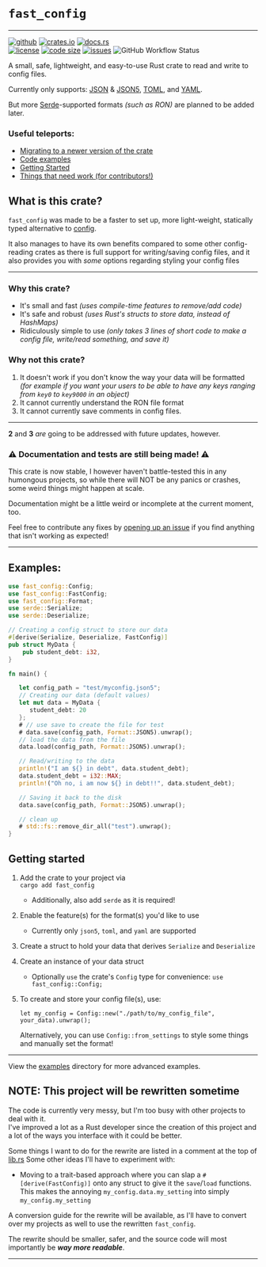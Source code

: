 `fast_config`
=============
---

[<img alt="github" src="https://img.shields.io/badge/github-fast_config-brightgreen.svg?logo=github&style=for-the-badge"/>](https://github.com/FlooferLand/fast_config)
[<img alt="crates.io" src="https://img.shields.io/crates/v/fast_config?logo=rust&style=for-the-badge"/>](https://crates.io/crates/fast_config)
[<img alt="docs.rs" src="https://img.shields.io/badge/docs.rs-fast_config-988.svg?logo=rust&style=for-the-badge"/>](https://docs.rs/fast_config)
<br style="display: block; margin: 0 0; content: '---'" />
[<img alt="license" src="https://img.shields.io/github/license/FlooferLand/fast_config?style=flat"/>](https://github.com/FlooferLand/fast_config/blob/main/LICENSE)
[<img alt="code size" src="https://img.shields.io/github/languages/code-size/FlooferLand/fast_config?style=flat"/>](https://www.youtube.com/watch?v=dQw4w9WgXcQ)
[<img alt="issues" src="https://img.shields.io/github/issues/FlooferLand/fast_config?label=open%20issues&style=flat"/>](https://github.com/FlooferLand/fast_config/issues)
![GitHub Workflow Status](https://img.shields.io/github/actions/workflow/status/FlooferLand/fast_config/main_test.yml)

A small, safe, lightweight, and easy-to-use Rust crate to read and write to config files.

Currently only supports:
[JSON](https://crates.io/crates/serde_json) & [JSON5](https://crates.io/crates/json5), [TOML](https://crates.io/crates/toml),  and [YAML](https://crates.io/crates/serde_yml).

But more [Serde](https://serde.rs/)-supported formats *(such as RON)* are planned to be added later.

### Useful teleports:
- [Migrating to a newer version of the crate](https://github.com/FlooferLand/fast_config/blob/main/CONVERSION_TUTORIAL.md)
- [Code examples](#examples)
- [Getting Started](#getting-started)
- [Things that need work (for contributors!)](./CONTRIBUTORS.md)

## What is this crate?

`fast_config` was made to be a faster to set up, more light-weight, statically typed alternative to [config](https://crates.io/crates/config).

It also manages to have its own benefits compared to some other config-reading crates
as there is full support for writing/saving config files,
and it also provides you with *some* options regarding styling your config files

---

### Why this crate?
- It's small and fast *(uses compile-time features to remove/add code)*
- It's safe and robust *(uses Rust's structs to store data, instead of HashMaps)*
- Ridiculously simple to use *(only takes 3 lines of short code to make a config file, write/read something, and save it)*

### Why not this crate?
1. It doesn't work if you don't know the way your data will be formatted<br>
   *(for example if you want your users to be able to have any keys ranging from `key0` to `key9000` in an object)*
2. It cannot currently understand the RON file format
3. It cannot currently save comments in config files.

---

**2** and **3** _are_ going to be addressed with future updates, however.

### ⚠ Documentation and tests are still being made! ⚠
This crate is now stable, I however haven't battle-tested this in any humongous projects,
so while there will NOT be any panics or crashes, some weird things might happen at scale.

Documentation might be a little weird or incomplete at the current moment, too.

Feel free to contribute any fixes by [opening up an issue](https://github.com/FlooferLand/fast_config/issues) if you find
anything that isn't working as expected!

---

## Examples:
```rust
use fast_config::Config;
use fast_config::FastConfig;
use fast_config::Format;
use serde::Serialize;
use serde::Deserialize;

// Creating a config struct to store our data
#[derive(Serialize, Deserialize, FastConfig)]
pub struct MyData {
    pub student_debt: i32,
}

fn main() {

   let config_path = "test/myconfig.json5";
   // Creating our data (default values)
   let mut data = MyData {
      student_debt: 20
   };
   # // use save to create the file for test
   # data.save(config_path, Format::JSON5).unwrap();
   // load the data from the file
   data.load(config_path, Format::JSON5).unwrap();

   // Read/writing to the data
   println!("I am ${} in debt", data.student_debt);
   data.student_debt = i32::MAX;
   println!("Oh no, i am now ${} in debt!!", data.student_debt);

   // Saving it back to the disk
   data.save(config_path, Format::JSON5).unwrap();

   // clean up
   # std::fs::remove_dir_all("test").unwrap();
}
```

## Getting started

1. Add the crate to your project via <br/> `cargo add fast_config`
   - Additionally, also add `serde` as it is required!

2. Enable the feature(s) for the format(s) you'd like to use <br/>
   - Currently only `json5`, `toml`, and `yaml` are supported <br/>

3. Create a struct to hold your data that derives `Serialize` and `Deserialize`

4. Create an instance of your data struct
   - Optionally `use` the crate's `Config` type for convenience: `use fast_config::Config;`

5. To create and store your config file(s), use:
   ```rust,ignore
   let my_config = Config::new("./path/to/my_config_file", your_data).unwrap();
   ```
    Alternatively, you can use `Config::from_settings` to style some things and manually set the format!

---

View the [examples](./examples) directory for more advanced examples.

## NOTE: This project will be rewritten sometime
The code is currently very messy, but I'm too busy with other projects to deal with it. </br>
I've improved a lot as a Rust developer since the creation of this project and a lot of the ways you interface with it could be better.

Some things I want to do for the rewrite are listed in a comment at the top of [lib.rs](./src/lib.rs)
Some other ideas I'll have to experiment with:
- Moving to a trait-based approach where you can slap a `#[derive(FastConfig)]` onto any struct to give it the `save`/`load` functions.
  This makes the annoying `my_config.data.my_setting` into simply `my_config.my_setting`

A conversion guide for the rewrite will be available, as I'll have to convert over my projects as well to use the rewritten `fast_config`.

The rewrite should be smaller, safer, and the source code will most importantly be ***way more readable***.

---
<br/>
